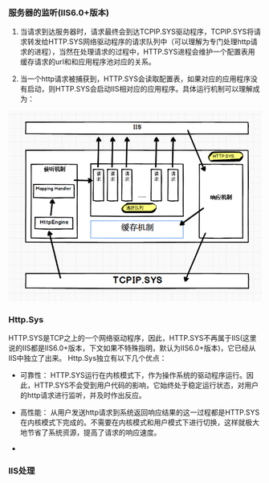 ### 服务器的监听(IIS6.0+版本)     

1. 当请求到达服务器时，请求最终会到达TCPIP.SYS驱动程序，TCPIP.SYS将请求转发给HTTP.SYS网络驱动程序的请求队列中（可以理解为专门处理http请求的进程），当然在处理请求的过程中，HTTP.SYS进程会维护一个配置表用缓存请求的url和和应用程序池对应的关系。   

2. 当一个http请求被捕获到，HTTP.SYS会读取配置表，如果对应的应用程序没有启动，则HTTP.SYS会启动IIS相对应的应用程序。具体运行机制可以理解成为：   
 
 ![Http.SYS机制](/assets/HttpSys机制.png)


### Http.Sys    
HTTP.SYS是TCP之上的一个网络驱动程序，因此，HTTP.SYS不再属于IIS(这里说的IIS都是IIS6.0+版本，下文如果不特殊指明，默认为IIS6.0+版本)，它已经从IIS中独立了出来。 Http.Sys独立有以下几个优点：     

- 可靠性： HTTP.SYS运行在内核模式下，作为操作系统的驱动程序运行。因此，HTTP.SYS不会受到用户代码的影响，它始终处于稳定运行状态，对用户的http请求进行监听，并及时作出反应。   

- 高性能： 从用户发送http请求到系统返回响应结果的这一过程都是HTTP.SYS在内核模式下完成的。不需要在内核模式和用户模式下进行切换，这样就极大地节省了系统资源，提高了请求的响应速度。 

- 

### IIS处理    

